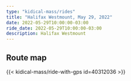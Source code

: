 ```yaml
---
type: "kidical-mass/rides"
title: "Halifax Westmount, May 29, 2022"
date: 2022-05-29T10:00:00-03:00
ride_date: 2022-05-29T10:00:00-03:00
description: Halifax Westmount
---
```


## Route map
{{< kidical-mass/ride-with-gps id=40312036 >}}

